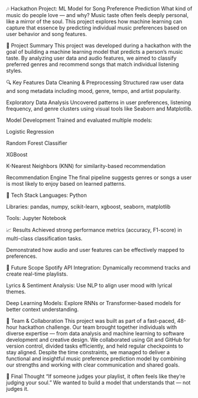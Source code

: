 🎶 Hackathon Project: ML Model for Song Preference Prediction
What kind of music do people love — and why?
Music taste often feels deeply personal, like a mirror of the soul. This project explores how machine learning can capture that essence by predicting individual music preferences based on user behavior and song features.

📍 Project Summary
This project was developed during a hackathon with the goal of building a machine learning model that predicts a person’s music taste. By analyzing user data and audio features, we aimed to classify preferred genres and recommend songs that match individual listening styles.

🔍 Key Features
Data Cleaning & Preprocessing
Structured raw user data and song metadata including mood, genre, tempo, and artist popularity.

Exploratory Data Analysis
Uncovered patterns in user preferences, listening frequency, and genre clusters using visual tools like Seaborn and Matplotlib.

Model Development
Trained and evaluated multiple models:

Logistic Regression

Random Forest Classifier

XGBoost

K-Nearest Neighbors (KNN) for similarity-based recommendation

Recommendation Engine
The final pipeline suggests genres or songs a user is most likely to enjoy based on learned patterns.

🧠 Tech Stack
Languages: Python

Libraries: pandas, numpy, scikit-learn, xgboost, seaborn, matplotlib

Tools: Jupyter Notebook

📈 Results
Achieved strong performance metrics (accuracy, F1-score) in multi-class classification tasks.

Demonstrated how audio and user features can be effectively mapped to preferences.

🔄 Future Scope
Spotify API Integration: Dynamically recommend tracks and create real-time playlists.

Lyrics & Sentiment Analysis: Use NLP to align user mood with lyrical themes.

Deep Learning Models: Explore RNNs or Transformer-based models for better context understanding.

👥 Team & Collaboration
This project was built as part of a fast-paced, 48-hour hackathon challenge. Our team brought together individuals with diverse expertise — from data analysis and machine learning to software development and creative design. We collaborated using Git and GitHub for version control, divided tasks efficiently, and held regular checkpoints to stay aligned. Despite the time constraints, we managed to deliver a functional and insightful music preference prediction model by combining our strengths and working with clear communication and shared goals.

💭 Final Thought
“If someone judges your playlist, it often feels like they’re judging your soul.”
We wanted to build a model that understands that — not judges it.
